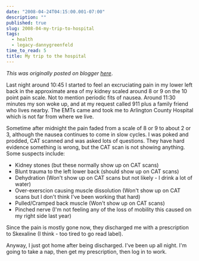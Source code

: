 ```yaml
---
date: "2008-04-24T04:15:00.001-07:00"
description: ""
published: true
slug: 2008-04-my-trip-to-hospital
tags:
  - health
  - legacy-dannygreenfeld
time_to_read: 5
title: My trip to the hospital
---
```


_This was originally posted on blogger [here](https://dannygreenfeld.blogspot.com/2008/04/my-trip-to-hospital.html)_.

Last night around 10:45 I started to feel an excruciating pain in my lower left back in the approximate area of my kidney scaled around 8 or 9 on the 10 point pain scale. Not to mention periodic fits of nausea. Around 11:30 minutes my son woke up, and at my request called 911 plus a family friend who lives nearby. The EMTs came and took me to Arlington County Hospital which is not far from where we live.

Sometime after midnight the pain faded from a scale of 8 or 9 to about 2 or 3, although the nausea continues to come in slow cycles. I was poked and prodded, CAT scanned and was asked lots of questions. They have hard evidence something is wrong, but the CAT scan is not showing anything. Some suspects include:

- Kidney stones (but these normally show up on CAT scans)
- Blunt trauma to the left lower back (should show up on CAT scans)
- Dehydration (Won't show up on CAT scans but not likely - I drink a lot of water)
- Over-exerscion causing muscle dissolution (Won't show up on CAT scans but I don't think I've been working that hard)
- Pulled/Cramped back muscle (Won't show up on CAT scans)
- Pinched nerve (I'm not feeling any of the loss of mobility this caused on my right side last year)

Since the pain is mostly gone now, they discharged me with a prescription to Skexaline (I think - too tired to go read label).

Anyway, I just got home after being discharged. I've been up all night. I'm going to take a nap, then get my prescription, then log in to work.
